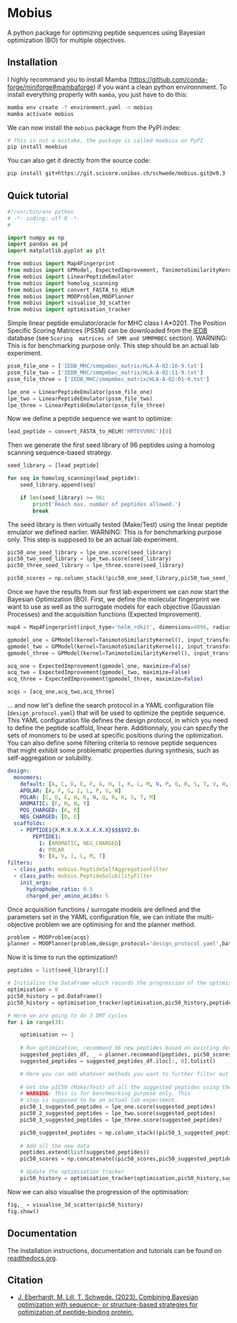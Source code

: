 # Mobius

A python package for optimizing peptide sequences using Bayesian optimization (BO) for multiple objectives.

## Installation

I highly recommand you to install Mamba (https://github.com/conda-forge/miniforge#mambaforge) if you want a clean python environnment. To install everything properly with `mamba`, you just have to do this:

```bash
mamba env create -f environment.yaml -n mobius
mamba activate mobius
```

We can now install the `mobius` package from the PyPI index:
```bash
# This is not a mistake, the package is called moebius on PyPI
pip install moebius
```

You can also get it directly from the source code:
```bash
pip install git+https://git.scicore.unibas.ch/schwede/mobius.git@v0.3
```

## Quick tutorial

```python
#!/usr/bin/env python
# -*- coding: utf-8 -*-
#

import numpy as np
import pandas as pd
import matplotlib.pyplot as plt

from mobius import Map4Fingerprint
from mobius import GPModel, ExpectedImprovement, TanimotoSimilarityKernel
from mobius import LinearPeptideEmulator
from mobius import homolog_scanning
from mobius import convert_FASTA_to_HELM
from mobius import MOOProblem,MOOPlanner
from mobius import visualise_3d_scatter
from mobius import optimisation_tracker
```

Simple linear peptide emulator/oracle for MHC class I A*0201. The Position Specific Scoring Matrices
(PSSM) can be downloaded from the [IEDB](http://tools.iedb.org/mhci/download/) database (see `Scoring 
matrices of SMM and SMMPMBEC` section). WARNING: This is for benchmarking purpose only. This step should be an 
actual lab experiment.
```python
pssm_file_one = ['IEDB_MHC/smmpmbec_matrix/HLA-A-02:16-9.txt']
pssm_file_two = ['IEDB_MHC/smmpmbec_matrix/HLA-A-02:11-9.txt']
pssm_file_three = ['IEDB_MHC/smmpmbec_matrix/HLA-A-02:01-9.txt']

lpe_one = LinearPeptideEmulator(pssm_file_one)
lpe_two = LinearPeptideEmulator(pssm_file_two)
lpe_three = LinearPeptideEmulator(pssm_file_three)
```

Now we define a peptide sequence we want to optimize:
```python
lead_peptide = convert_FASTA_to_HELM('HMTEVVRRC')[0]
```

Then we generate the first seed library of 96 peptides using a homolog scanning sequence-based strategy.
```python
seed_library = [lead_peptide]

for seq in homolog_scanning(lead_peptide):
    seed_library.append(seq)

    if len(seed_library) >= 96:
        print('Reach max. number of peptides allowed.')
        break
```

The seed library is then virtually tested (Make/Test) using the linear peptide emulator we defined earlier.
WARNING: This is for benchmarking purpose only. This step is supposed to be an actual lab experiment.
```python
pic50_one_seed_library = lpe_one.score(seed_library)
pic50_two_seed_library = lpe_two.score(seed_library)
pic50_three_seed_library = lpe_three.score(seed_library)

pic50_scores = np.column_stack((pic50_one_seed_library,pic50_two_seed_library,pic50_three_seed_library))
```

Once we have the results from our first lab experiment we can now start the Bayesian Optimization (BO). First, 
we define the molecular fingerprint we want to use as well as the surrogate models for each objective (Gaussian Processes) 
and the acquisition functions (Expected Improvement).
```python
map4 = Map4Fingerprint(input_type='helm_rdkit', dimensions=4096, radius=1)

gpmodel_one = GPModel(kernel=TanimotoSimilarityKernel(), input_transformer=map4)
gpmodel_two = GPModel(kernel=TanimotoSimilarityKernel(), input_transformer=map4)
gpmodel_three = GPModel(kernel=TanimotoSimilarityKernel(), input_transformer=map4)

acq_one = ExpectedImprovement(gpmodel_one, maximize=False)
acq_two = ExpectedImprovement(gpmodel_two, maximize=False)
acq_three = ExpectedImprovement(gpmodel_three, maximize=False)

acqs = [acq_one,acq_two,acq_three]
```

... and now let's define the search protocol in a YAML configuration file (`design_protocol.yaml`) that will be used 
to optimize the peptide sequence. This YAML configuration file defines the design protocol, in which you need 
to define the peptide scaffold, linear here. Additionnaly, you can specify the sets of monomers to be used at 
specific positions during the optimization.  You can also define some filtering criteria to remove peptide sequences 
that might exhibit some problematic properties during synthesis, such as self-aggregation or solubility.

```YAML
design:
  monomers: 
    default: [A, C, D, E, F, G, H, I, K, L, M, N, P, Q, R, S, T, V, W, Y]
    APOLAR: [A, F, G, I, L, P, V, W]
    POLAR: [C, D, E, H, K, N, Q, R, K, S, T, M]
    AROMATIC: [F, H, W, Y]
    POS_CHARGED: [K, R]
    NEG_CHARGED: [D, E]
  scaffolds:
    - PEPTIDE1{X.M.X.X.X.X.X.X.X}$$$$V2.0:
        PEPTIDE1:
          1: [AROMATIC, NEG_CHARGED]
          4: POLAR
          9: [A, V, I, L, M, T]
filters:
  - class_path: mobius.PeptideSelfAggregationFilter
  - class_path: mobius.PeptideSolubilityFilter
    init_args:
      hydrophobe_ratio: 0.5
      charged_per_amino_acids: 5

```

Once acquisition functions / surrogate models are defined and the parameters set in the YAML 
configuration file, we can initiate the multi-objective problem we are optimising for and the planner method.
```python
problem = MOOProblem(acqs)
planner = MOOPlanner(problem,design_protocol='design_protocol.yaml',batch_size=96)
```

Now it is time to run the optimization!!

```python
peptides = list(seed_library)[:]

# Initialise the DataFrame which records the progression of the optimisation
optimisation = 0
pic50_history = pd.DataFrame()
pic50_history = optimisation_tracker(optimisation,pic50_history,peptides,pic50_scores)

# Here we are going to do 3 DMT cycles
for i in range(3):

    optimisation += 1
    
    # Run optimization, recommand 96 new peptides based on existing data
    suggested_peptides_df, _ = planner.recommand(peptides, pic50_scores)
    suggested_peptides = suggested_peptides_df.iloc[:, 0].tolist()

    # Here you can add whatever methods you want to further filter out peptides
    
    # Get the pIC50 (Make/Test) of all the suggested peptides using the MHC emulator
    # WARNING: This is for benchmarking purpose only. This 
    # step is supposed to be an actual lab experiment.
    pic50_1_suggested_peptides = lpe_one.score(suggested_peptides)
    pic50_2_suggested_peptides = lpe_two.score(suggested_peptides)
    pic50_3_suggested_peptides = lpe_three.score(suggested_peptides)

    pic50_suggested_peptides = np.column_stack((pic50_1_suggested_peptides,pic50_2_suggested_peptides,pic50_3_suggested_peptides))
    
    # Add all the new data
    peptides.extend(list(suggested_peptides))
    pic50_scores = np.concatenate((pic50_scores,pic50_suggested_peptides),axis=0)

    # Update the optimisation tracker
    pic50_history = optimisation_tracker(optimisation,pic50_history,suggested_peptides,pic50_suggested_peptides)
```

Now we can also visualise the progression of the optimisation:
```python
fig,_ = visualise_3d_scatter(pic50_history)
fig.show()
```

## Documentation

The installation instructions, documentation and tutorials can be found on [readthedocs.org](https://mobius.readthedocs.io/en/latest/).

## Citation

* [J. Eberhardt, M. Lill, T. Schwede. (2023). Combining Bayesian optimization with sequence- or structure-based strategies for optimization of peptide-binding protein.](https://doi.org/10.26434/chemrxiv-2023-b7l81)
